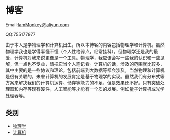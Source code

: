 # 博客 

Email:IamMonkey@aliyun.com

QQ:755177977


由于本人是学物理学和计算机出生，所以本博客的内容包括物理学和计算机。虽然物理学我也是学得半懂不懂（个人性格弱点，经常挂科），但物理学还是我的最爱，计算机对我来说更像是一个工具。物理学，我应该会写一些我的认识和一些见解，但一点也不专业，请把它当个人笔记看。计算机的话，涉及的范围就比较多，其中主要的是一些协议和理论，包括前端到大数据等都会涉及。当然物理和计算机是很有关联的，未来计算机的发展肯定是基于物理学的实现。虽然我们有分布式等方案来解决我们的计算机运算、储存等能力的不足，但是效果还不好。只有突破处理器和内存等现有硬件，人工智能等才能有一个质的发展。例如量子计算机或光学处理器等。


## 类别

 * [物理学](/physics)
 * [计算机](/computer)